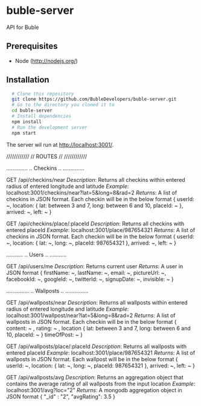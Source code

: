 # buble-server
API for Buble

## Prerequisites
- Node (http://nodejs.org/)

## Installation

```bash
  # Clone this repository
  git clone https://github.com/BubleDevelopers/buble-server.git
  # Go to the directory you cloned it to
  cd buble-server
  # Install dependencies
  npm install
  # Run the development server
  npm start
```

The server wil run at [http://localhost:3001/](http://localhost:3001/).


////////////
// ROUTES //
////////////

..............
.. Checkins ..
..............

GET /api/checkins/near
*Description*: Returns all checkins within entered radius of entered longitude and latitude
*Example*: localhost:3001/checkins/near?lat=5&long=8&rad=2
*Returns*: A list of checkins in JSON format. Each checkin will be in the below format
{
	userId: ~,
	location: 
	{
		lat: between 3 and 7,
		long: between 6 and 10,
		placeId: ~
	},
	arrived: ~,
	left: ~
}

GET /api/checkins/place/:placeId
*Description*: Returns all checkins with entered placeId
*Example*: localhost:3001/place/987654321
*Returns*: A list of checkins in JSON format. Each checkin will be in the below format
{
	userId: ~,
	location: 
	{
		lat: ~,
		long: ~,
		placeId: 987654321
	},
	arrived: ~,
	left: ~
}

...........
.. Users ..
...........

GET /api/users/me
*Description*: Returns current user
*Returns*: A user in JSON format
{
	firstName: ~,
	lastName: ~,
	email: ~,
	pictureUrl: ~,
	facebookId: ~,
	googleId: ~,
	twitterId: ~,
	signupDate: ~,
	invisible: ~
}

...............
.. Wallposts ..
...............

GET /api/wallposts/near
*Description*: Returns all wallposts within entered radius of entered longitude and latitude
*Example*: localhost:3001/wallpost/near?lat=5&long=8&rad=2
*Returns*: A list of wallposts in JSON format. Each checkin will be in the below format
{
	content: ~ ,
	rating: ~ ,
	location
	{
		lat: between 3 and 7,
		long: between 6 and 10,
		placeId: ~
	}
	timeOfPost: ~
}


GET /api/wallposts/place/:placeId
*Description*: Returns all wallposts with entered placeId
*Example*: localhost:3001/place/987654321
*Returns*: A list of wallposts in JSON format. Each wallpost will be in the below format
{
	userId: ~,
	location: 
	{
		lat: ~,
		long: ~,
		placeId: 987654321
	},
	arrived: ~,
	left: ~
}


GET /api/wallposts/avg
*Description*: Returns an aggregation object that contains the average rating of all wallposts from the input location
*Example*: localhost:3001/avg?loc="2"
*Returns*: A mongodb aggregation object in JSON format
{ "_id" : "2", "avgRating": 3.5 }

